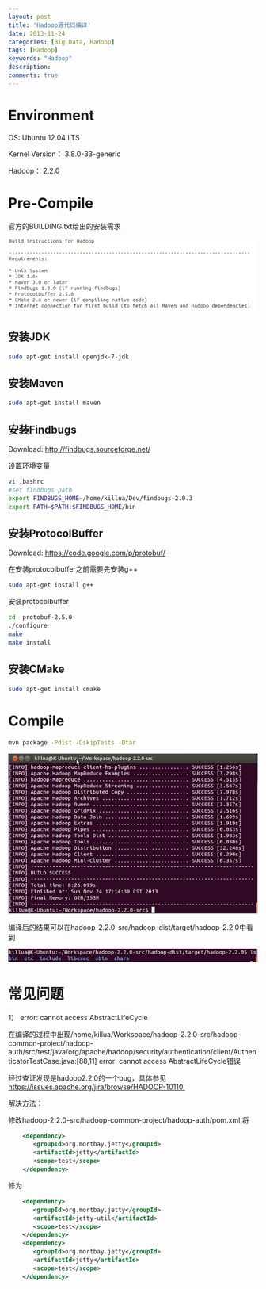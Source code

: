 ```yaml
---
layout: post
title: 'Hadoop源代码编译'
date: 2013-11-24
categories: [Big Data, Hadoop]
tags: [Hadoop]
keywords: "Hadoop"
description: 
comments: true
---
```

# Environment
OS: Ubuntu 12.04 LTS

Kernel Version： 3.8.0-33-generic

Hadoop： 2.2.0

# Pre-Compile
官方的BUILDING.txt给出的安装需求

![image](/images/legacy/2013/11/Selection_001.png)

## 安装JDK

``` bash
sudo apt-get install openjdk-7-jdk
```
## 安装Maven

``` bash 
sudo apt-get install maven
```
## 安装Findbugs
Download: <http://findbugs.sourceforge.net/>

设置环境变量

``` bash 
vi .bashrc
#set findbugs path
export FINDBUGS_HOME=/home/killua/Dev/findbugs-2.0.3
export PATH=$PATH:$FINDBUGS_HOME/bin
```
## 安装ProtocolBuffer
Download: <https://code.google.com/p/protobuf/>

在安装protocolbuffer之前需要先安装g++

``` bash 
sudo apt-get install g++
```
安装protocolbuffer

``` bash 
cd  protobuf-2.5.0
./configure
make
make install
```
## 安装CMake

``` bash 
sudo apt-get install cmake
```

# Compile

``` bash 
mvn package -Pdist -DskipTests -Dtar
```
![image](/images/legacy/2013/11/Screenshot-from-2013-11-24-171453.png)

编译后的结果可以在hadoop-2.2.0-src/hadoop-dist/target/hadoop-2.2.0中看到

![image](/images/legacy/2013/11/Selection_003.png)

# 常见问题
1） error: cannot access AbstractLifeCycle

在编译的过程中出现/home/killua/Workspace/hadoop-2.2.0-src/hadoop-common-project/hadoop-auth/src/test/java/org/apache/hadoop/security/authentication/client/AuthenticatorTestCase.java:[88,11] error: cannot access AbstractLifeCycle错误

经过查证发现是hadoop2.2.0的一个bug，具体参见<a title="https://issues.apache.org/jira/browse/HADOOP-10110 " href="https://issues.apache.org/jira/browse/HADOOP-10110 ">https://issues.apache.org/jira/browse/HADOOP-10110 </a>

解决方法：

修改hadoop-2.2.0-src/hadoop-common-project/hadoop-auth/pom.xml,将

``` xml
    <dependency>
       <groupId>org.mortbay.jetty</groupId>
       <artifactId>jetty</artifactId>
       <scope>test</scope>
    </dependency>
```
修为

``` xml
    <dependency>
       <groupId>org.mortbay.jetty</groupId>
       <artifactId>jetty-util</artifactId>
       <scope>test</scope>
    </dependency>
    <dependency>
       <groupId>org.mortbay.jetty</groupId>
       <artifactId>jetty</artifactId>
       <scope>test</scope>
    </dependency>
```
